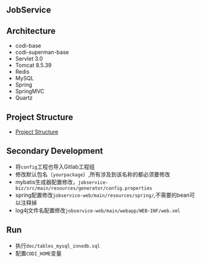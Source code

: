 JobService
-----------

## Architecture
- codi-base
- codi-superman-base
- Servlet 3.0
- Tomcat 8.5.39
- Redis
- MySQL
- Spring
- SpringMVC
- Quartz

## Project Structure
- [Project Structure](doc/project-structure.md)

## Secondary Development

- 将`config`工程也导入Gitlab工程组
- 修改默认包名（`yourpackage`）,所有涉及到该名称的都必须要修改
- mybatis生成器配置修改，`jobservice-biz/src/main/resources/generator/config.properties`
- spring配置修改`jobservice-web/main/resources/spring/`,不需要的bean可以注释掉
- log4j文件名配置修改`jobservice-web/main/webapp/WEB-INF/web.xml`


## Run

- 执行`doc/tables_mysql_innodb.sql`
- 配置`CODI_HOME`变量


